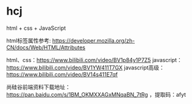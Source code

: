 # hcj
html + css + JavaScript


html标签属性参考:
https://developer.mozilla.org/zh-CN/docs/Web/HTML/Attributes


html、css：https://www.bilibili.com/video/BV1p84y1P7Z5
javascript：https://www.bilibili.com/video/BV1YW411T7GX
javascript高级：https://www.bilibili.com/video/BV14s411E7qf

尚硅谷前端资料下载地址：https://pan.baidu.com/s/1BM_OKMXXAGxMNqaBN_7tRg ，提取码：afyt
